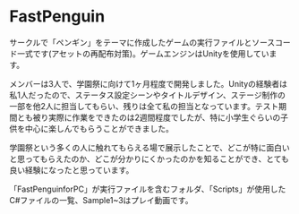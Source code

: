 # FastPenguin
サークルで「ペンギン」をテーマに作成したゲームの実行ファイルとソースコード一式です(アセットの再配布対策)。ゲームエンジンはUnityを使用しています。

メンバーは3人で、学園祭に向けて1ヶ月程度で開発しました。Unityの経験者は私1人だったので、ステータス設定シーンやタイトルデザイン、ステージ制作の一部を他2人に担当してもらい、残りは全て私の担当となっています。テスト期間とも被り実際に作業をできたのは2週間程度でしたが、特に小学生ぐらいの子供を中心に楽しんでもらうことができました。

学園祭という多くの人に触れてもらえる場で展示したことで、どこが特に面白いと思ってもらえたのか、どこが分かりにくかったのかを知ることができ、とても良い経験になったと思っています。

「FastPenguinforPC」が実行ファイルを含むフォルダ、「Scripts」が使用したC#ファイルの一覧、Sample1~3はプレイ動画です。